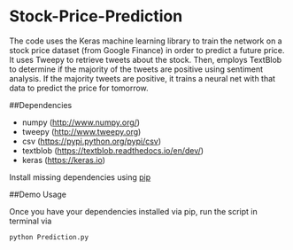 # Stock-Price-Prediction

The code uses the Keras machine learning library to train the network on a stock price dataset (from Google Finance) in order to predict a future price.
It uses Tweepy to retrieve tweets about the stock. Then, employs TextBlob to determine if the majority of the tweets are positive using sentiment analysis. If the majority tweets are positive, it trains a neural net with that data to predict the price for tomorrow.

##Dependencies

* numpy (http://www.numpy.org/)
* tweepy (http://www.tweepy.org)
* csv (https://pypi.python.org/pypi/csv)
* textblob (https://textblob.readthedocs.io/en/dev/)
* keras (https://keras.io)

Install missing dependencies using [pip](https://pip.pypa.io/en/stable/installing/)

##Demo Usage

Once you have your dependencies installed via pip, run the script in terminal via

```
python Prediction.py
```
